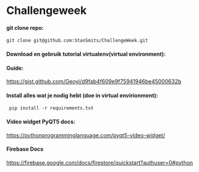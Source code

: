 # Challengeweek

#### git clone repo:
``` git clone git@github.com:StanSmits/ChallengeWeek.git	```

#### Download en gebruik tutorial virtualenv(virtual environment):
#### Guide:
https://gist.github.com/Geoyi/d9fab4f609e9f75941946be45000632b

#### Install alles wat je nodig hebt (doe in virtual envirionment):
 `` pip install -r requirements.txt``

#### Video widget PyQT5 docs:
https://pythonprogramminglanguage.com/pyqt5-video-widget/

#### Firebase Docs
https://firebase.google.com/docs/firestore/quickstart?authuser=0#python
